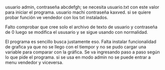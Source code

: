 usuario admin, contraseña abcdefgh; se necesita usuario.txt con este valor para iniciar el programa.
usuario machi contraseña kaxved. si se quiere probar función ve vendedor con los txt instalados.

Falto comprobar que cree solo el archivo de texto de usuario y contraseña de 0
luego se modifica el ususario y se sigue usando con normalidad.

El programa es sencillo busca justamente eso.
Falta instalar funcionalidad de grafica ya que no se llego con el tiempor y no se pudo cargar una variable para comparar con la gráfica.
Se va ingresando paso a paso según lo que pide el programa.
si se usa en modo admin no se puede entrar a menu vendedor y viceversa.



